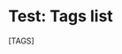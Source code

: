 # Test: Tags list

<!-- For some reason the tags defined on the same page do not appear in this list. Could not be fixed, even if I set the priority of my hook to 100 ("first") -->

[TAGS]
